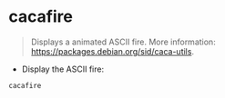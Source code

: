 # cacafire

> Displays a animated ASCII fire.
> More information: <https://packages.debian.org/sid/caca-utils>.

- Display the ASCII fire:

`cacafire`
